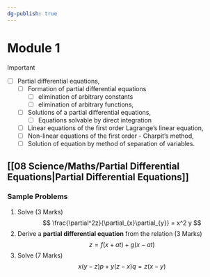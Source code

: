 ```yaml
---
dg-publish: true
---
```


# Module 1
> [!Important]
> - [ ] Partial differential equations,
> 	- [ ] Formation of partial differential equations 
> 		- [ ]  elimination of arbitrary constants
> 		- [ ] elimination of arbitrary functions, 
> 	- [ ] Solutions of a partial differential equations, 
> 		- [ ] Equations solvable by direct integration
> 	- [ ]  Linear equations of the first order Lagrange’s linear equation,
> 	- [ ] Non-linear equations of the first order - Charpit’s method,
> 	- [ ] Solution of equation by method of separation of variables.
## [[08 Science/Maths/Partial Differential Equations|Partial Differential Equations]]

### Sample Problems 

1. Solve (3 Marks)
$$
\frac{\partial^2z}{\partial_{x}\partial_{y}} = x^2 y
$$
2. Derive a **partial differential equation** from the relation (3 Marks)
$$
z = f(x + at) + g(x - at)
$$
3. Solve  (7 Marks)
$$
x(y-z)p + y(z -x )q = z(x-y)
$$

